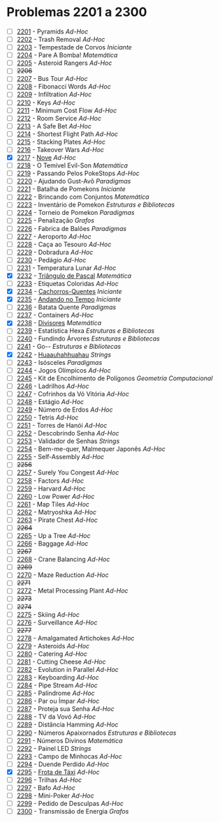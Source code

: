 # Problemas 2201 a 2300

  - [ ] [2201](https://www.urionlinejudge.com.br/judge/pt/problems/view/2201) - Pyramids *Ad-Hoc*
  - [ ] [2202](https://www.urionlinejudge.com.br/judge/pt/problems/view/2202) - Trash Removal *Ad-Hoc*
  - [ ] [2203](https://www.urionlinejudge.com.br/judge/pt/problems/view/2203) - Tempestade de Corvos *Iniciante*
  - [ ] [2204](https://www.urionlinejudge.com.br/judge/pt/problems/view/2204) - Pare A Bomba! *Matemática*
  - [ ] [2205](https://www.urionlinejudge.com.br/judge/pt/problems/view/2205) - Asteroid Rangers *Ad-Hoc*
  - [ ] ~~2206~~
  - [ ] [2207](https://www.urionlinejudge.com.br/judge/pt/problems/view/2207) - Bus Tour *Ad-Hoc*
  - [ ] [2208](https://www.urionlinejudge.com.br/judge/pt/problems/view/2208) - Fibonacci Words *Ad-Hoc*
  - [ ] [2209](https://www.urionlinejudge.com.br/judge/pt/problems/view/2209) - Infiltration *Ad-Hoc*
  - [ ] [2210](https://www.urionlinejudge.com.br/judge/pt/problems/view/2210) - Keys *Ad-Hoc*
  - [ ] [2211](https://www.urionlinejudge.com.br/judge/pt/problems/view/2211) - Minimum Cost Flow *Ad-Hoc*
  - [ ] [2212](https://www.urionlinejudge.com.br/judge/pt/problems/view/2212) - Room Service *Ad-Hoc*
  - [ ] [2213](https://www.urionlinejudge.com.br/judge/pt/problems/view/2213) - A Safe Bet *Ad-Hoc*
  - [ ] [2214](https://www.urionlinejudge.com.br/judge/pt/problems/view/2214) - Shortest Flight Path *Ad-Hoc*
  - [ ] [2215](https://www.urionlinejudge.com.br/judge/pt/problems/view/2215) - Stacking Plates *Ad-Hoc*
  - [ ] [2216](https://www.urionlinejudge.com.br/judge/pt/problems/view/2216) - Takeover Wars *Ad-Hoc*
  - [x] [2217](https://www.urionlinejudge.com.br/judge/pt/problems/view/2217) - [Nove](https://github.com/potigol/URI-Potigol/blob/master/src/2201-2300/2217.poti) *Ad-Hoc*
  - [ ] [2218](https://www.urionlinejudge.com.br/judge/pt/problems/view/2218) - O Temível Evil-Son *Matemática*
  - [ ] [2219](https://www.urionlinejudge.com.br/judge/pt/problems/view/2219) - Passando Pelos PokeStops *Ad-Hoc*
  - [ ] [2220](https://www.urionlinejudge.com.br/judge/pt/problems/view/2220) - Ajudando Gust-Avô *Paradigmas*
  - [ ] [2221](https://www.urionlinejudge.com.br/judge/pt/problems/view/2221) - Batalha de Pomekons *Iniciante*
  - [ ] [2222](https://www.urionlinejudge.com.br/judge/pt/problems/view/2222) - Brincando com Conjuntos *Matemática*
  - [ ] [2223](https://www.urionlinejudge.com.br/judge/pt/problems/view/2223) - Inventário de Pomekon *Estruturas e Bibliotecas*
  - [ ] [2224](https://www.urionlinejudge.com.br/judge/pt/problems/view/2224) - Torneio de Pomekon *Paradigmas*
  - [ ] [2225](https://www.urionlinejudge.com.br/judge/pt/problems/view/2225) - Penalização *Grafos*
  - [ ] [2226](https://www.urionlinejudge.com.br/judge/pt/problems/view/2226) - Fabrica de Balões *Paradigmas*
  - [ ] [2227](https://www.urionlinejudge.com.br/judge/pt/problems/view/2227) - Aeroporto *Ad-Hoc*
  - [ ] [2228](https://www.urionlinejudge.com.br/judge/pt/problems/view/2228) - Caça ao Tesouro *Ad-Hoc*
  - [ ] [2229](https://www.urionlinejudge.com.br/judge/pt/problems/view/2229) - Dobradura *Ad-Hoc*
  - [ ] [2230](https://www.urionlinejudge.com.br/judge/pt/problems/view/2230) - Pedágio *Ad-Hoc*
  - [ ] [2231](https://www.urionlinejudge.com.br/judge/pt/problems/view/2231) - Temperatura Lunar *Ad-Hoc*
  - [x] [2232](https://www.urionlinejudge.com.br/judge/pt/problems/view/2232) - [Triângulo de Pascal](https://github.com/potigol/URI-Potigol/blob/master/src/2201-2300/2232.poti) *Matemática*
  - [ ] [2233](https://www.urionlinejudge.com.br/judge/pt/problems/view/2233) - Etiquetas Coloridas *Ad-Hoc*
  - [x] [2234](https://www.urionlinejudge.com.br/judge/pt/problems/view/2234) - [Cachorros-Quentes](https://github.com/potigol/URI-Potigol/blob/master/src/2201-2300/2234.poti) *Iniciante*
  - [x] [2235](https://www.urionlinejudge.com.br/judge/pt/problems/view/2235) - [Andando no Tempo](https://github.com/potigol/URI-Potigol/blob/master/src/2201-2300/2235.poti) *Iniciante*
  - [ ] [2236](https://www.urionlinejudge.com.br/judge/pt/problems/view/2236) - Batata Quente *Paradigmas*
  - [ ] [2237](https://www.urionlinejudge.com.br/judge/pt/problems/view/2237) - Containers *Ad-Hoc*
  - [x] [2238](https://www.urionlinejudge.com.br/judge/pt/problems/view/2238) - [Divisores](https://github.com/potigol/URI-Potigol/blob/master/src/2201-2300/2238.poti) *Matemática*
  - [ ] [2239](https://www.urionlinejudge.com.br/judge/pt/problems/view/2239) - Estatística Hexa *Estruturas e Bibliotecas*
  - [ ] [2240](https://www.urionlinejudge.com.br/judge/pt/problems/view/2240) - Fundindo Árvores *Estruturas e Bibliotecas*
  - [ ] [2241](https://www.urionlinejudge.com.br/judge/pt/problems/view/2241) - Go-- *Estruturas e Bibliotecas*
  - [x] [2242](https://www.urionlinejudge.com.br/judge/pt/problems/view/2242) - [Huaauhahhuahau](https://github.com/potigol/URI-Potigol/blob/master/src/2201-2300/2242.poti) *Strings*
  - [ ] [2243](https://www.urionlinejudge.com.br/judge/pt/problems/view/2243) - Isósceles *Paradigmas*
  - [ ] [2244](https://www.urionlinejudge.com.br/judge/pt/problems/view/2244) - Jogos Olímpicos *Ad-Hoc*
  - [ ] [2245](https://www.urionlinejudge.com.br/judge/pt/problems/view/2245) - Kit de Encolhimento de Polígonos *Geometria Computacional*
  - [ ] [2246](https://www.urionlinejudge.com.br/judge/pt/problems/view/2246) - Ladrilhos *Ad-Hoc*
  - [ ] [2247](https://www.urionlinejudge.com.br/judge/pt/problems/view/2247) - Cofrinhos da Vó Vitória *Ad-Hoc*
  - [ ] [2248](https://www.urionlinejudge.com.br/judge/pt/problems/view/2248) - Estágio *Ad-Hoc*
  - [ ] [2249](https://www.urionlinejudge.com.br/judge/pt/problems/view/2249) - Número de Erdos *Ad-Hoc*
  - [ ] [2250](https://www.urionlinejudge.com.br/judge/pt/problems/view/2250) - Tetris *Ad-Hoc*
  - [ ] [2251](https://www.urionlinejudge.com.br/judge/pt/problems/view/2251) - Torres de Hanói *Ad-Hoc*
  - [ ] [2252](https://www.urionlinejudge.com.br/judge/pt/problems/view/2252) - Descobrindo Senha *Ad-Hoc*
  - [ ] [2253](https://www.urionlinejudge.com.br/judge/pt/problems/view/2253) - Validador de Senhas *Strings*
  - [ ] [2254](https://www.urionlinejudge.com.br/judge/pt/problems/view/2254) - Bem-me-quer, Malmequer Japonês *Ad-Hoc*
  - [ ] [2255](https://www.urionlinejudge.com.br/judge/pt/problems/view/2255) - Self-Assembly *Ad-Hoc*
  - [ ] ~~2256~~
  - [ ] [2257](https://www.urionlinejudge.com.br/judge/pt/problems/view/2257) - Surely You Congest *Ad-Hoc*
  - [ ] [2258](https://www.urionlinejudge.com.br/judge/pt/problems/view/2258) - Factors *Ad-Hoc*
  - [ ] [2259](https://www.urionlinejudge.com.br/judge/pt/problems/view/2259) - Harvard *Ad-Hoc*
  - [ ] [2260](https://www.urionlinejudge.com.br/judge/pt/problems/view/2260) - Low Power *Ad-Hoc*
  - [ ] [2261](https://www.urionlinejudge.com.br/judge/pt/problems/view/2261) - Map Tiles *Ad-Hoc*
  - [ ] [2262](https://www.urionlinejudge.com.br/judge/pt/problems/view/2262) - Matryoshka *Ad-Hoc*
  - [ ] [2263](https://www.urionlinejudge.com.br/judge/pt/problems/view/2263) - Pirate Chest *Ad-Hoc*
  - [ ] ~~2264~~
  - [ ] [2265](https://www.urionlinejudge.com.br/judge/pt/problems/view/2265) - Up a Tree *Ad-Hoc*
  - [ ] [2266](https://www.urionlinejudge.com.br/judge/pt/problems/view/2266) - Baggage *Ad-Hoc*
  - [ ] ~~2267~~
  - [ ] [2268](https://www.urionlinejudge.com.br/judge/pt/problems/view/2268) - Crane Balancing *Ad-Hoc*
  - [ ] ~~2269~~
  - [ ] [2270](https://www.urionlinejudge.com.br/judge/pt/problems/view/2270) - Maze Reduction *Ad-Hoc*
  - [ ] ~~2271~~
  - [ ] [2272](https://www.urionlinejudge.com.br/judge/pt/problems/view/2272) - Metal Processing Plant *Ad-Hoc*
  - [ ] ~~2273~~
  - [ ] ~~2274~~
  - [ ] [2275](https://www.urionlinejudge.com.br/judge/pt/problems/view/2275) - Skiing *Ad-Hoc*
  - [ ] [2276](https://www.urionlinejudge.com.br/judge/pt/problems/view/2276) - Surveillance *Ad-Hoc*
  - [ ] ~~2277~~
  - [ ] [2278](https://www.urionlinejudge.com.br/judge/pt/problems/view/2278) - Amalgamated Artichokes *Ad-Hoc*
  - [ ] [2279](https://www.urionlinejudge.com.br/judge/pt/problems/view/2279) - Asteroids *Ad-Hoc*
  - [ ] [2280](https://www.urionlinejudge.com.br/judge/pt/problems/view/2280) - Catering *Ad-Hoc*
  - [ ] [2281](https://www.urionlinejudge.com.br/judge/pt/problems/view/2281) - Cutting Cheese *Ad-Hoc*
  - [ ] [2282](https://www.urionlinejudge.com.br/judge/pt/problems/view/2282) - Evolution in Parallel *Ad-Hoc*
  - [ ] [2283](https://www.urionlinejudge.com.br/judge/pt/problems/view/2283) - Keyboarding *Ad-Hoc*
  - [ ] [2284](https://www.urionlinejudge.com.br/judge/pt/problems/view/2284) - Pipe Stream *Ad-Hoc*
  - [ ] [2285](https://www.urionlinejudge.com.br/judge/pt/problems/view/2285) - Palíndrome *Ad-Hoc*
  - [ ] [2286](https://www.urionlinejudge.com.br/judge/pt/problems/view/2286) - Par ou Ímpar *Ad-Hoc*
  - [ ] [2287](https://www.urionlinejudge.com.br/judge/pt/problems/view/2287) - Proteja sua Senha *Ad-Hoc*
  - [ ] [2288](https://www.urionlinejudge.com.br/judge/pt/problems/view/2288) - TV da Vovó *Ad-Hoc*
  - [ ] [2289](https://www.urionlinejudge.com.br/judge/pt/problems/view/2289) - Distância Hamming *Ad-Hoc*
  - [ ] [2290](https://www.urionlinejudge.com.br/judge/pt/problems/view/2290) - Números Apaixornados *Estruturas e Bibliotecas*
  - [ ] [2291](https://www.urionlinejudge.com.br/judge/pt/problems/view/2291) - Números Divinos *Matemática*
  - [ ] [2292](https://www.urionlinejudge.com.br/judge/pt/problems/view/2292) - Painel LED *Strings*
  - [ ] [2293](https://www.urionlinejudge.com.br/judge/pt/problems/view/2293) - Campo de Minhocas *Ad-Hoc*
  - [ ] [2294](https://www.urionlinejudge.com.br/judge/pt/problems/view/2294) - Duende Perdido *Ad-Hoc*
  - [x] [2295](https://www.urionlinejudge.com.br/judge/pt/problems/view/2295) - [Frota de Táxi](https://github.com/potigol/URI-Potigol/blob/master/src/2201-2300/2295.poti) *Ad-Hoc*
  - [ ] [2296](https://www.urionlinejudge.com.br/judge/pt/problems/view/2296) - Trilhas *Ad-Hoc*
  - [ ] [2297](https://www.urionlinejudge.com.br/judge/pt/problems/view/2297) - Bafo *Ad-Hoc*
  - [ ] [2298](https://www.urionlinejudge.com.br/judge/pt/problems/view/2298) - Mini-Poker *Ad-Hoc*
  - [ ] [2299](https://www.urionlinejudge.com.br/judge/pt/problems/view/2299) - Pedido de Desculpas *Ad-Hoc*
  - [ ] [2300](https://www.urionlinejudge.com.br/judge/pt/problems/view/2300) - Transmissão de Energia *Grafos*